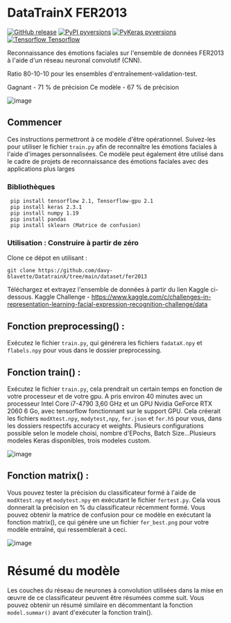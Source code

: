 # DataTrainX FER2013 

[![GitHub release](https://img.shields.io/static/v1?label=Release&message=v1.0-alpha&color=blue)](https://github.com/gitshanks/fer2013/releases)
[![PyPI pyversions](https://img.shields.io/static/v1?label=Python&message=3.6&color=green)](https://pypi.python.org/pypi/ansicolortags/)
[![PyKeras pyversions](https://img.shields.io/static/v1?label=Keras&message=2.3&color=red)](https://pypi.python.org/pypi/ansicolortags/)
[![Tensorflow Tensorflow](https://img.shields.io/static/v1?label=Tensorflow&message=2.1&color=orange)](https://www.tensorflow.org/?hl=fr)

Reconnaissance des émotions faciales sur l'ensemble de données FER2013 à l'aide d'un réseau neuronal convolutif (CNN).

Ratio 80-10-10 pour les ensembles d'entraînement-validation-test.

Gagnant - 71 % de précision
Ce modèle - 67 % de précision

![image](https://user-images.githubusercontent.com/3437490/163332198-f46c7fba-9609-4c6d-b93c-69f7078d2b76.png)


## Commencer

Ces instructions permettront à ce modèle d'être opérationnel. Suivez-les pour utiliser le fichier `train.py` afin de reconnaître les émotions faciales à l'aide d'images personnalisées. Ce modèle peut également être utilisé dans le cadre de projets de reconnaissance des émotions faciales avec des applications plus larges

### Bibliothèques

```
 pip install tensorflow 2.1, Tensorflow-gpu 2.1 
 pip install keras 2.3.1
 pip install numpy 1.19
 pip install pandas
 pip install sklearn (Matrice de confusion)
```


### Utilisation : Construire à partir de zéro
Clone ce dépot en utilisant :
```
git clone https://github.com/davy-blavette/DatatrainX/tree/main/dataset/fer2013
```
Téléchargez et extrayez l'ensemble de données à partir du lien Kaggle ci-dessous.
Kaggle Challenge - https://www.kaggle.com/c/challenges-in-representation-learning-facial-expression-recognition-challenge/data

## Fonction preprocessing() :

Exécutez le fichier `train.py`, qui générera les fichiers `fadataX.npy` et `flabels.npy` pour vous dans le dossier preprocessing.

## Fonction train() :

Exécutez le fichier `train.py`, cela prendrait un certain temps en fonction de votre processeur et de votre gpu. A pris environ 40 minutes avec un processeur Intel Core i7-4790 3,60 GHz et un GPU Nvidia GeForce RTX 2060 6 Go, avec tensorflow fonctionnant sur le support GPU. Cela créerait les fichiers `modXtest.npy`, `modytest,npy`, `fer.json` et `fer.h5` pour vous, dans les dossiers respectifs accuracy et weights. Plusieurs configurations possible selon le modele choisi, nombre d'EPochs, Batch Size...Plusieurs modeles Keras disponibles, trois modeles custom.

![image](https://user-images.githubusercontent.com/3437490/163332559-7e3d309a-c0ab-402b-a506-df869ccfd157.png)



## Fonction matrix() :

Vous pouvez tester la précision du classificateur formé à l'aide de `modXtest.npy` et `modytest.npy` en exécutant le fichier `fertest.py`. Cela vous donnerait la précision en % du classificateur récemment formé. Vous pouvez obtenir la matrice de confusion pour ce modèle en exécutant la fonction matrix(), ce qui génére une un fichier `fer_best.png` pour votre modèle entraîné, qui ressemblerait à ceci.

![image](https://user-images.githubusercontent.com/3437490/163332983-81f19029-4507-4a6f-8129-18956cdb5b78.png)

# Résumé du modèle

Les couches du réseau de neurones à convolution utilisées dans la mise en œuvre de ce classificateur peuvent être résumées comme suit. Vous pouvez obtenir un résumé similaire en décommentant la fonction `model.summar()` avant d'exécuter la fonction train().
